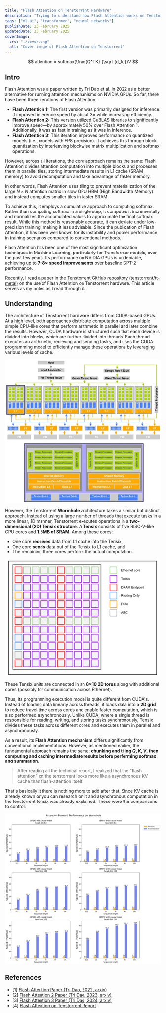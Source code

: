 ```yaml
---
title: "Flash Attention on Tenstorrent Hardware"
description: "Trying to understand how Flash Attention works on Tenstorrent and how it compares to CUDA"
tags: ["ml-ai", "transformer", "neural networks"]
publishDate: 23 February 2025
updatedDate: 23 February 2025
coverImage:
  src: "./cover.png"
  alt: "Cover image of Flash Attention on Tenstorrent"
---
```



$$
attention = softmax(\frac{Q^TK} {\sqrt {d_k}})V 
$$

## Intro 

Flash Attention was a paper written by Tri Dao et al. in 2022 as a better alternative for running attention mechanisms on NVIDIA GPUs. So far, there have been three iterations of Flash Attention:

- **Flash Attention 1:** The first version was primarily designed for inference. It improved inference speed by about $3×$ while increasing efficiency.
- **Flash Attention 2:** This version utilized CuBLAS libraries to significantly improve speed—by approximately $50\%$ over Flash Attention 1. Additionally, it was as fast in training as it was in inference.
- **Flash Attention 3:** This iteration improves performance on quantized models (i.e., models with FP8 precision). It achieves this through block quantization by interleaving blockwise matrix multiplication and softmax operations.

However, across all iterations, the core approach remains the same: Flash Attention divides attention computation into multiple blocks and processes them in parallel tiles, storing intermediate results in L1 cache (SRAM memory) to avoid recomputation and take advantage of faster memory.

In other words, Flash Attention uses tiling to prevent materialization of the large $N \times N$ attention matrix in slow GPU HBM (High Bandwidth Memory) and instead computes smaller tiles in faster SRAM.

To achieve this, it employs a cumulative approach to computing softmax. Rather than computing softmax in a single step, it computes it incrementally and normalizes the accumulated values to approximate the final softmax result. While this method is reasonably accurate, it can deviate under low-precision training, making it less advisable. Since the publication of Flash Attention, it has been well known for its instability and poorer performance in training scenarios compared to conventional methods.

Flash Attention has been one of the most significant optimization techniques in Machine Learning, particularly for Transformer models, over the past few years. Its performance on NVIDIA GPUs is undeniable, achieving up to **$7–8×$ speed improvements** over baseline GPT-2 performance.

Recently, I read a paper in the [Tenstorrent GitHub repository (tenstorrent/tt-metal)](https://github.com/tenstorrent/tt-metal/blob/main/tech_reports/FlashAttention/FlashAttention.md) on the use of Flash Attention on Tenstorrent hardware. This article serves as my notes as I read through it.

## Understanding

The architecture of Tenstorrent hardware differs from CUDA-based GPUs. At a high level, both approaches distribute computation across multiple simple CPU-like cores that perform arithmetic in parallel and later combine the results. However, CUDA hardware is structured such that each device is divided into blocks, which are further divided into threads. Each thread executes an arithmetic, recieving and sending tasks, and uses the CUDA programming model to efficiently manage these operations by leveraging various levels of  cache.

![Compact disc cover image](./cuda.png)

However, the Tenstorrent **Wormhole** architecture takes a similar but distinct approach. Instead of using a large number of threads that execute tasks in a more linear, 1D manner, Tenstorrent executes operations in a **two-dimensional (2D) Tensix structure**. A **Tensix** consists of five RISC-V-like CPU cores and **1.5MB of SRAM**. Among these cores:

- One core **receives** data from L1 cache into the Tensix,
- One core **sends** data out of the Tensix to L1 cache, and
- The remaining three cores perform the actual computation.

<img src="https://github.com/tenstorrent/tt-metal/raw/main/tech_reports/FlashAttention/images/image6.png" style="width:500px;"/>

These Tensix units are connected in an **8×10 2D torus** along with additional cores (possibly for communication across Ethernet).

Thus, its programming execution model is quite different from CUDA's. Instead of loading data linearly across threads, it loads data into a **2D grid** to reduce travel time across cores and enable faster computation, which is also performed asynchronously. Unlike CUDA, where a single thread is responsible for reading, writing, and storing tasks synchronously, Tensix divides these tasks across different cores and executes them in parallel and asynchronously.

As a result, its **Flash Attention mechanism** differs significantly from conventional implementations. However, as mentioned earlier, the fundamental approach remains the same: **chunking and tiling $Q, K, V$, then computing and caching intermediate results before performing softmax and summation.**

> After reading all the technical report, I realized that the "flash attention" on the tenstorrent looks more like a asynchronous KV cache than flash-attention itself. 

That's basically it there is nothing more to add after that.  Since KV cache is already known or you can research on it and asynchronous computation in the tenstorrent tensix was already explained. These were the comparisons to control:

![Stats](https://github.com/tenstorrent/tt-metal/raw/main/tech_reports/FlashAttention/images/image3.png)


## References 

- [1]  [Flash Attention Paper (Tri Dao, 2022, arxiv)](https://arxiv.org/pdf/2205.14135)
- [2]  [Flash Attention 2 Paper (Tri Dao, 2023, arxiv)](https://arxiv.org/pdf/2307.08691)
- [3]  [Flash Attention 3 Paper (Tri Dao, 2024, arxiv)](https://arxiv.org/pdf/2407.08608)
- [4]  [Flash Attention on Tenstorrent Report](https://github.com/tenstorrent/tt-metal/blob/main/tech_reports/FlashAttention/FlashAttention.md)


